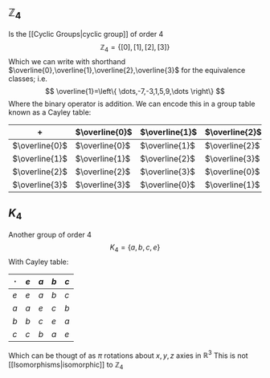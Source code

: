 
## $\mathbb{Z}_{4}$
Is the [[Cyclic Groups|cyclic group]] of order $4$
$$
\mathbb{Z}_{4}=\left\{ [0],[1],[2],[3] \right\}
$$
Which we can write with shorthand $\overline{0},\overline{1},\overline{2},\overline{3}$ for the equivalence classes; i.e.
$$
\overline{1}=\left\{ \dots,-7,-3,1,5,9,\dots \right\}
$$
Where the binary operator is addition.
We can encode this in a group table known as a Cayley table:

| +              | $\overline{0}$ | $\overline{1}$ | $\overline{2}$ | $\overline{3}$ |
| -------------- | -------------- | -------------- | -------------- | -------------- |
| $\overline{0}$ | $\overline{0}$ | $\overline{1}$ | $\overline{2}$ | $\overline{3}$ |
| $\overline{1}$ | $\overline{1}$ | $\overline{2}$ | $\overline{3}$ | $\overline{0}$ |
| $\overline{2}$ | $\overline{2}$ | $\overline{3}$ | $\overline{0}$ | $\overline{1}$ |
| $\overline{3}$ | $\overline{3}$ | $\overline{0}$ | $\overline{1}$ | $\overline{2}$ |
## $K_{4}$
Another group of order $4$
$$
K_{4}=\left\{ a,b,c,e \right\}
$$
With Cayley table:

| $\cdot$ | $e$ | $a$ | $b$ | $c$ |
| ------- | --- | --- | --- | --- |
| $e$     | $e$ | $a$ | $b$ | $c$ |
| $a$     | $a$ | $e$ | $c$ | $b$ |
| $b$     | $b$ | $c$ | $e$ | $a$ |
| $c$     | $c$ | $b$ | $a$ | $e$ |
Which can be thougt of as $\pi$ rotations about $x,y,z$ axies in $\mathbb{R}^{3}$
This is not [[Isomorphisms|isomorphic]] to $\mathbb{Z}_{4}$

